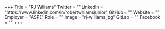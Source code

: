 +++
Title = "RJ Williams"
Twitter = ""
LinkedIn = "https://www.linkedin.com/in/robertwilliamsjunior"
GitHub = ""
Website = ""
Employer = "ASPE"
Role = ""
Image = "rj-williams.jpg"
GitLab = ""
Facebook = ""
+++
